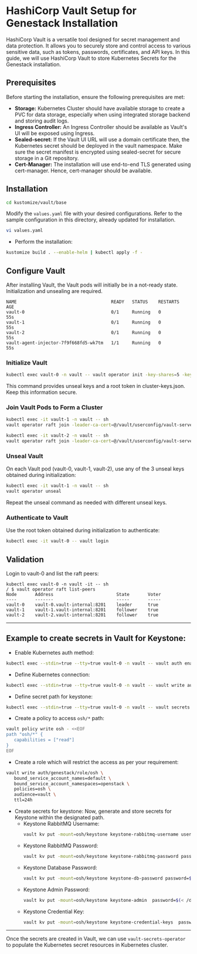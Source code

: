 # HashiCorp Vault Setup for Genestack Installation

HashiCorp Vault is a versatile tool designed for secret management and data protection. It allows you to securely store and control access to various sensitive data, such as tokens, passwords, certificates, and API keys. In this guide, we will use HashiCorp Vault to store Kubernetes Secrets for the Genestack installation.

## Prerequisites
Before starting the installation, ensure the following prerequisites are met:
- **Storage:** Kubernetes Cluster should have available storage to create a PVC for data storage, especially when using integrated storage backend and storing audit logs.
- **Ingress Controller:** An Ingress Controller should be available as Vault's UI will be exposed using Ingress.
- **Sealed-secret:** If the Vault UI URL will use a domain certificate then, the Kubernetes secret should be deployed in the vault namespace. Make sure the secret manifest is encrypted using sealed-secret for secure storage in a Git repository.
- **Cert-Manager:** The installation will use end-to-end TLS generated using cert-manager. Hence, cert-manager should be available.

## Installation
```bash
cd kustomize/vault/base
```
Modify the `values.yaml` file with your desired configurations. Refer to the sample configuration in this directory, already updated for installation.

```bash
vi values.yaml
```

- Perform the installation:
```bash
kustomize build . --enable-helm | kubectl apply -f -
```

## Configure Vault
After installing Vault, the Vault pods will initially be in a not-ready state. Initialization and unsealing are required.
```
NAME                                    READY   STATUS    RESTARTS   AGE
vault-0                                 0/1     Running   0          55s
vault-1                                 0/1     Running   0          55s
vault-2                                 0/1     Running   0          55s
vault-agent-injector-7f9f668fd5-wk7tm   1/1     Running   0          55s
```

### Initialize Vault
```bash
kubectl exec vault-0 -n vault -- vault operator init -key-shares=5 -key-threshold=3 -format=json > cluster-keys.json
```
This command provides unseal keys and a root token in cluster-keys.json. Keep this information secure.

### Join Vault Pods to Form a Cluster
```bash
kubectl exec -it vault-1 -n vault -- sh
vault operator raft join -leader-ca-cert=@/vault/userconfig/vault-server-tls/ca.crt https://vault-0.vault-internal:8200
```
```bash
kubectl exec -it vault-2 -n vault -- sh
vault operator raft join -leader-ca-cert=@/vault/userconfig/vault-server-tls/ca.crt https://vault-0.vault-internal:8200
```

### Unseal Vault
On each Vault pod (vault-0, vault-1, vault-2), use any of the 3 unseal keys obtained during initialization:
```bash
kubectl exec -it vault-1 -n vault -- sh
vault operator unseal
```
Repeat the unseal command as needed with different unseal keys.

### Authenticate to Vault
Use the root token obtained during initialization to authenticate:
```bash
kubectl exec -it vault-0 -- vault login
```

## Validation
Login to vault-0 and list the raft peers:
```
kubectl exec vault-0 -n vault -it -- sh
/ $ vault operator raft list-peers
Node       Address                        State       Voter
----       -------                        -----       -----
vault-0    vault-0.vault-internal:8201    leader      true
vault-1    vault-1.vault-internal:8201    follower    true
vault-2    vault-2.vault-internal:8201    follower    true
```
---

## Example to create secrets in Vault for Keystone:

- Enable Kubernetes auth method:
```bash
kubectl exec --stdin=true --tty=true vault-0 -n vault -- vault auth enable -path genestack kubernetes
```

- Define Kubernetes connection:
```bash
kubectl exec --stdin=true --tty=true vault-0 -n vault -- vault write auth/genestack/config  kubernetes_host="https://$KUBERNETES_PORT_443_TCP_ADDR:443"
```

- Define secret path for keystone:
```bash
kubectl exec --stdin=true --tty=true vault-0 -n vault -- vault secrets enable -path=osh/keystone kv-v2
```

- Create a policy to access `osh/*` path:
```bash
vault policy write osh - <<EOF
path "osh/*" {
   capabilities = ["read"]
}
EOF
```

- Create a role which will restrict the access as per your requirement:
```bash
vault write auth/genestack/role/osh \
   bound_service_account_names=default \
   bound_service_account_namespaces=openstack \
   policies=osh \
   audience=vault \
   ttl=24h
```

- Create secrets for keystone:
Now, generate and store secrets for Keystone within the designated path.
  - Keystone RabbitMQ Username:
    ```bash
    vault kv put -mount=osh/keystone keystone-rabbitmq-username username=keystone
    ```
  - Keystone RabbitMQ Password:
    ```bash
    vault kv put -mount=osh/keystone keystone-rabbitmq-password password=$(< /dev/urandom tr -dc _A-Za-z0-9 | head -c${1:-64};echo;)
    ```
  - Keystone Database Password:
    ```bash
    vault kv put -mount=osh/keystone keystone-db-password password=$(< /dev/urandom tr -dc _A-Za-z0-9 | head -c${1:-32};echo;)
    ```
  - Keystone Admin Password:
    ```bash
    vault kv put -mount=osh/keystone keystone-admin  password=$(< /dev/urandom tr -dc _A-Za-z0-9 | head -c${1:-32};echo;)
    ```
  - Keystone Credential Key:
    ```bash
    vault kv put -mount=osh/keystone keystone-credential-keys  password=$(< /dev/urandom tr -dc _A-Za-z0-9 | head -c${1:-32};echo;)
    ```
---
Once the secrets are created in Vault, we can use `vault-secrets-operator` to populate the Kubernetes secret resources in Kubernetes cluster.
